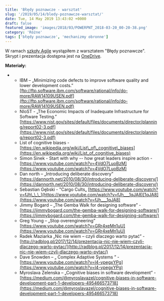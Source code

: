 ```yaml
---
title: 'Błędy poznawcze - warsztat'
slug: '/2019/05/14/bledy-poznawcze-warsztat/'
date: Tue, 14 May 2019 13:43:02 +0000
draft: false
featured_image: 'images/2018/03/POWERPNT_2018-03-20_00-20-38.png'
category: 'Różne'
tags: ['błędy poznawcze', 'mechanizmy obronne']
---
```


W ramach [szkoły Agile](https://szkolaagile.graosens.org.pl/) wystąpiłem z warsztatem "Błędy poznawcze". Skrypt i prezentacja dostępna jest na [OneDrive](https://1drv.ms/p/s!AjEySs0anBSPg6NQF6ZrV8WigFVNBA).

**Materiały:**

*   *   IBM – „Minimizing code defects to improve software quality and lower development costs.” [ftp://ftp.software.ibm.com/software/rational/info/do-more/RAW14109USEN.pdf](ftp://ftp.software.ibm.com/software/rational/info/do-more/RAW14109USEN.pdf)
    *   NIoST - „The Economic Impacts of Inadequate Infrastructure for Software Testing.” [https://www.nist.gov/sites/default/files/documents/director/planning/report02-3.pdf](https://www.nist.gov/sites/default/files/documents/director/planning/report02-3.pdf)
    *   List of cognitive biases - [https://en.wikipedia.org/wiki/List\_of\_cognitive\_biases](https://en.wikipedia.org/wiki/List_of_cognitive_biases)
    *   Simon Sinek - Start with why -- how great leaders inspire action - [https://www.youtube.com/watch?v=4VdO7LuoBzM](https://www.youtube.com/watch?v=4VdO7LuoBzM)
    *   Dan north – „Introducing deliberate discovery” [https://dannorth.net/2010/08/30/introducing-deliberate-discovery/](https://dannorth.net/2010/08/30/introducing-deliberate-discovery/)
    *   Sebastian Gębski - "Cargo Cults„ [https://www.youtube.com/watch?v=fJh\_\_\_](https://www.youtube.com/watch?v=fJh___1qJA8)[1qJA8](https://www.youtube.com/watch?v=fJh___1qJA8)
    *   Jimmy Bogard – „The Gemba Walk for designing software” -  [https://jimmybogard.com/the-gemba-walk-for-designing-software/](https://jimmybogard.com/the-gemba-walk-for-designing-software/)
    *   Greg Young – „Stop overengineering” [https://www.youtube.com/watch?v=GRr4xeMn1uU](https://www.youtube.com/watch?v=GRr4xeMn1uU)
    *   Radek Maziarka „Nic nie wiem – czyli dlaczego warto pytać” - [http://radblog.pl/2017/12/14/prezentacja-nic-nie-wiem-czyli-dlaczego-warto-pytac/](http://radblog.pl/2017/12/14/prezentacja-nic-nie-wiem-czyli-dlaczego-warto-pytac/)
    *   Dave Snowden – „ Complex Adaptive Systems ” - [https://www.youtube.com/watch?v=l4-vpegxYPg](https://www.youtube.com/watch?v=l4-vpegxYPg)
    *   Myroslava Zelenska – „Cognitive biases in software development” - [https://medium.com/@myroslavazel/cognitive-biases-in-software-development-part-1-developers-495466573718](https://medium.com/@myroslavazel/cognitive-biases-in-software-development-part-1-developers-495466573718)
